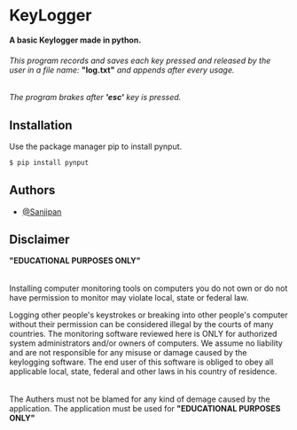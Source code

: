 
# KeyLogger

**A basic Keylogger made in python.**
####
*This program records and saves each key pressed and released by the user in a file name:* **"log.txt"** *and appends after every usage.* 
######
*The program brakes after **'esc'** key is pressed.*



## Installation

Use the package manager pip to install pynput.

```bash
$ pip install pynput
```

## Authors

- [@Sanjipan](https://github.com/Sanjipan)


## **Disclaimer**
**"EDUCATIONAL PURPOSES ONLY"**
######
Installing computer monitoring tools on computers you do not own or do not have permission to monitor may violate local, state or federal law.

Logging other people's keystrokes or breaking into other people's computer without their permission can be considered illegal by the courts of many countries. The monitoring software reviewed here is ONLY for authorized system administrators and/or owners of computers. We assume no liability and are not responsible for any misuse or damage caused by the keylogging software. The end user of this software is obliged to obey all applicable local, state, federal and other laws in his country of residence.
######
The Authers must not be blamed for any kind of demage caused by the application. The application must be used for **"EDUCATIONAL PURPOSES ONLY"**

